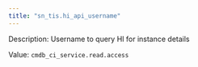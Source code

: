 ```yaml
---
title: "sn_tis.hi_api_username"
---
```


Description: Username to query HI for instance details

Value: `cmdb_ci_service.read.access`